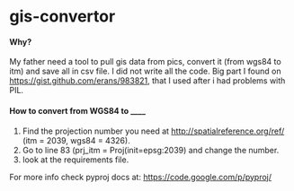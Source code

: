 gis-convertor
=============

#### Why?

My father need a tool to pull gis data from pics, convert it (from wgs84 to itm) and save all in csv file. I did not write all the code. Big part I found on https://gist.github.com/erans/983821, that I used after i had problems with PIL.



#### How to convert from WGS84 to ____

1. Find the projection number you need at http://spatialreference.org/ref/ (itm = 2039, wgs84 = 4326).
2. Go to line 83 (prj_itm = Proj(init=epsg:2039) and change the number.
3. look at the requirements file.


For more info check pyproj docs at: https://code.google.com/p/pyproj/
  
